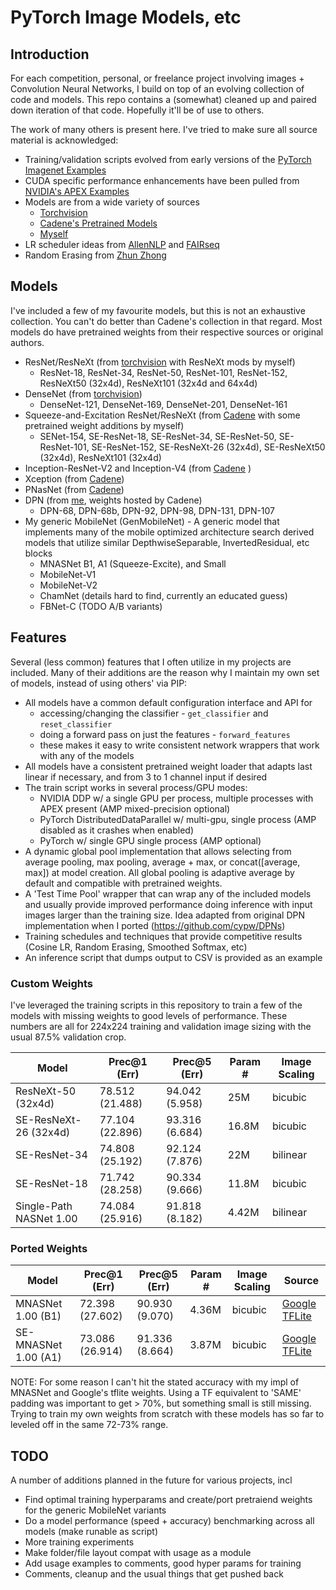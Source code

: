 # PyTorch Image Models, etc

## Introduction 

For each competition, personal, or freelance project involving images + Convolution Neural Networks, I build on top of an evolving collection of code and models. This repo contains a (somewhat) cleaned up and paired down iteration of that code. Hopefully it'll be of use to others.

The work of many others is present here. I've tried to make sure all source material is acknowledged:
* Training/validation scripts evolved from early versions of the [PyTorch Imagenet Examples](https://github.com/pytorch/examples)
* CUDA specific performance enhancements have been pulled from [NVIDIA's APEX Examples](https://github.com/NVIDIA/apex/tree/master/examples)
* Models are from a wide variety of sources
    * [Torchvision](https://github.com/pytorch/vision/tree/master/torchvision/models)
    * [Cadene's Pretrained Models](https://github.com/Cadene/pretrained-models.pytorch)
    * [Myself](https://github.com/rwightman/pytorch-dpn-pretrained)
* LR scheduler ideas from [AllenNLP](https://github.com/allenai/allennlp/tree/master/allennlp/training/learning_rate_schedulers) and [FAIRseq](https://github.com/pytorch/fairseq/tree/master/fairseq/optim/lr_scheduler)
* Random Erasing from [Zhun Zhong](https://github.com/zhunzhong07/Random-Erasing/blob/master/transforms.py)

## Models

I've included a few of my favourite models, but this is not an exhaustive collection. You can't do better than Cadene's collection in that regard. Most models do have pretrained weights from their respective sources or original authors. 

* ResNet/ResNeXt (from [torchvision](https://github.com/pytorch/vision/tree/master/torchvision/models) with ResNeXt mods by myself)
    * ResNet-18, ResNet-34, ResNet-50, ResNet-101, ResNet-152, ResNeXt50 (32x4d), ResNeXt101 (32x4d and 64x4d)
* DenseNet (from [torchvision](https://github.com/pytorch/vision/tree/master/torchvision/models))
    * DenseNet-121, DenseNet-169, DenseNet-201, DenseNet-161
* Squeeze-and-Excitation ResNet/ResNeXt (from [Cadene](https://github.com/Cadene/pretrained-models.pytorch) with some pretrained weight additions by myself)
    * SENet-154, SE-ResNet-18, SE-ResNet-34, SE-ResNet-50, SE-ResNet-101, SE-ResNet-152, SE-ResNeXt-26 (32x4d), SE-ResNeXt50 (32x4d), ResNeXt101 (32x4d)
* Inception-ResNet-V2 and Inception-V4 (from [Cadene](https://github.com/Cadene/pretrained-models.pytorch) )
* Xception (from [Cadene](https://github.com/Cadene/pretrained-models.pytorch))
* PNasNet (from [Cadene](https://github.com/Cadene/pretrained-models.pytorch))
* DPN (from [me](https://github.com/rwightman/pytorch-dpn-pretrained), weights hosted by Cadene)
    * DPN-68, DPN-68b, DPN-92, DPN-98, DPN-131, DPN-107
* My generic MobileNet (GenMobileNet) - A generic model that implements many of the mobile optimized architecture search derived models that utilize similar DepthwiseSeparable, InvertedResidual, etc blocks
    * MNASNet B1, A1 (Squeeze-Excite), and Small
    * MobileNet-V1
    * MobileNet-V2
    * ChamNet (details hard to find, currently an educated guess)
    * FBNet-C (TODO A/B variants)
## Features
Several (less common) features that I often utilize in my projects are included. Many of their additions are the reason why I maintain my own set of models, instead of using others' via PIP:
* All models have a common default configuration interface and API for
    * accessing/changing the classifier - `get_classifier` and `reset_classifier`
    * doing a forward pass on just the features - `forward_features`
    * these makes it easy to write consistent network wrappers that work with any of the models
* All models have a consistent pretrained weight loader that adapts last linear if necessary, and from 3 to 1 channel input if desired
* The train script works in several process/GPU modes:
    * NVIDIA DDP w/ a single GPU per process, multiple processes with APEX present (AMP mixed-precision optional)
    * PyTorch DistributedDataParallel w/ multi-gpu, single process (AMP disabled as it crashes when enabled)
    * PyTorch w/ single GPU single process (AMP optional)
* A dynamic global pool implementation that allows selecting from average pooling, max pooling, average + max, or concat([average, max]) at model creation. All global pooling is adaptive average by default and compatible with pretrained weights.
* A 'Test Time Pool' wrapper that can wrap any of the included models and usually provide improved performance doing inference with input images larger than the training size. Idea adapted from original DPN implementation when I ported (https://github.com/cypw/DPNs)
* Training schedules and techniques that provide competitive results (Cosine LR, Random Erasing, Smoothed Softmax, etc)
* An inference script that dumps output to CSV is provided as an example

### Custom Weights
I've leveraged the training scripts in this repository to train a few of the models with missing weights to good levels of performance. These numbers are all for 224x224 training and validation image sizing with the usual 87.5% validation crop.

|Model | Prec@1 (Err) | Prec@5 (Err) | Param # | Image Scaling  |
|---|---|---|---|---|
| ResNeXt-50 (32x4d) | 78.512 (21.488) | 94.042 (5.958) | 25M | bicubic |
| SE-ResNeXt-26 (32x4d) | 77.104 (22.896) | 93.316 (6.684) | 16.8M | bicubic |
| SE-ResNet-34 | 74.808 (25.192) | 92.124 (7.876) | 22M | bilinear |
| SE-ResNet-18 | 71.742 (28.258) | 90.334 (9.666) | 11.8M | bicubic |
| Single-Path NASNet 1.00 | 74.084 (25.916)  | 91.818 (8.182) | 4.42M | bilinear |

### Ported Weights
|Model | Prec@1 (Err) | Prec@5 (Err) | Param # | Image Scaling  | Source |
|---|---|---|---|---|---|
| MNASNet 1.00 (B1) | 72.398 (27.602) | 90.930 (9.070) |  4.36M | bicubic | [Google TFLite](https://github.com/tensorflow/tpu/tree/master/models/official/mnasnet) |
| SE-MNASNet 1.00 (A1) | 73.086 (26.914) | 91.336 (8.664) | 3.87M  | bicubic | [Google TFLite](https://github.com/tensorflow/tpu/tree/master/models/official/mnasnet) |

NOTE: For some reason I can't hit the stated accuracy with my impl of MNASNet and Google's tflite weights. Using a TF equivalent to 'SAME' padding was important to get > 70%, but something small is still missing. Trying to train my own weights from scratch with these models has so far to leveled off in the same 72-73% range.

## TODO
A number of additions planned in the future for various projects, incl
* Find optimal training hyperparams and create/port pretraiend weights for the generic MobileNet variants
* Do a model performance (speed + accuracy) benchmarking across all models (make runable as script)
* More training experiments
* Make folder/file layout compat with usage as a module
* Add usage examples to comments, good hyper params for training
* Comments, cleanup and the usual things that get pushed back
